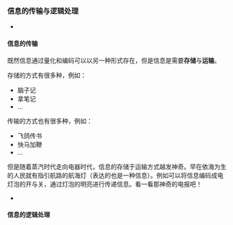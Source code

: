 ### 信息的传输与逻辑处理

-

#### 信息的传输

既然信息通过量化和编码可以以另一种形式存在，但是信息是需要**存储**与**运输**。

存储的方式有很多种，例如：

* 脑子记
* 拿笔记
* ...

传输的方式也有很多种，例如：

* 飞鸽传书
* 快马加鞭
* ...

但是随着蒸汽时代走向电器时代，信息的存储于运输方式越发神奇。早在依海为生的人民就有指引航路的航海灯（表达的也是一种信息）。例如可以将信息编码成电灯泡的开与关，通过灯泡的明亮进行传递信息。看一看那神奇的电报吧！

-

#### 信息的逻辑处理


